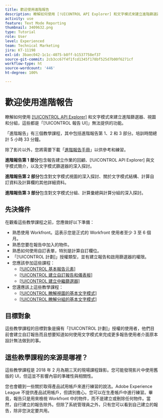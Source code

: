 ```yaml
---
title: 歡迎使用進階報告
description: 瞭解如何使用 [!UICONTROL API Explorer] 和文字模式來建立進階篩選器、視圖和分組，這些均是「[!UICONTROL 報告 UI]」無法提供的功能。
activity: use
feature: Text Mode Reporting
thumbnail: 3409632.png
type: Tutorial
role: User
level: Experienced
team: Technical Marketing
jira: KT-11198
exl-id: 3baec042-1c1c-4075-b8ff-b1537758ef37
source-git-commit: 2cb3cc67f4f1fcd1345f178bf525d7b00f6271cf
workflow-type: ht
source-wordcount: '446'
ht-degree: 100%

---
```


# 歡迎使用進階報告

瞭解如何使用 [[!UICONTROL API Explorer]](https://developer.adobe.com/workfront/api-explorer/) 和文字模式來建立進階篩選器、視圖和分組，這些都是「[!UICONTROL 報告 UI]」無法提供的功能。

「進階報告」有三個教學課程，其中包括進階報告第 1、2 和 3 部分。培訓時間總計 5 小時 33 分鐘。

除了影片以外，您將需要下載「[進階報告手冊](/help/assets/advanced-reporting-manual.pdf)」以供參考和練習。

**進階報告第 1 部分**&#x200B;包含報告建立作業的回顧、[!UICONTROL API Explorer] 與文字模式簡介，以及文字模式篩選器的深入探討。

**進階報告第 2 部分**&#x200B;包含對文字模式視圖的深入探討、關於文字模式結構、計算自訂資料及計算欄的其他詳細資料。

**進階報告第 3 部分**&#x200B;包含對文字模式分組、計算彙總與計算分組的深入探討。

## 先決條件

在觀看這些教學課程之前，您應做好以下準備：

* 熟悉使用 Workfront。這表示您是正式的 Workfront 使用者至少 3 至 6 個月。
* 熟悉您要在報告中加入的物件。
* 熟悉如何使用自訂表單，特別是計算自訂欄位。
* 「[!UICONTROL 計劃]」授權類型，並有建立報告和啟用篩選器的權限。
* 您應該參加這些課程：
   * [[!UICONTROL 基本報告元素]](https://experienceleague.adobe.com/docs/courses/using/workfront-u-1-2022-1-reporting.html)
   * [[!UICONTROL 建立自訂報告和儀表板]](https://experienceleague.adobe.com/docs/courses/using/workfront-u-1-2022-3-reporting.html)
   * [[!UICONTROL 建立中繼篩選器]](https://experienceleague.adobe.com/docs/courses/using/workfront-u-1-2022-2-reporting.html)
* 您還應該上這些教學課程：
   * [[!UICONTROL 瞭解視圖的基本文字模式]](https://experienceleague.adobe.com/docs/workfront-learn/tutorials-workfront/reporting/intermediate-reporting/basic-text-mode-for-views.html?lang=zh-Hant)
   * [[!UICONTROL 瞭解分組的基本文字模式]](https://experienceleague.adobe.com/docs/workfront-learn/tutorials-workfront/reporting/intermediate-reporting/basic-text-mode-for-groupings.html?lang=zh-Hant)

## 目標對象

這些教學課程的目標對象是擁有「[!UICONTROL 計劃]」授權的使用者，他們目前會建立自訂報告而且想要知道如何使用文字模式來完成更多報告使用者介面原本設計無法做到的事。

## 這些教學課程的來源是哪裡？

這些教學課程是 2018 年 2 月為期三天的現場課程錄影。您可能發現影片中使用舊版的 UI，但這並不影響內容的準確性與相關性。

您也會聽到一些關於取得產品試用帳戶來進行練習的說法。Adobe Experience League 不提供產品試用帳戶，但請別擔心。您可以在生產帳戶中進行練習。畢竟，報告只是用來檢視 Workfront 中的物件，而不是建立或刪除任何物件。當然，自行建立的報告除外。但除了系統管理員之外，只有您可以看到自己建立的報告，除非您決定要共用。
